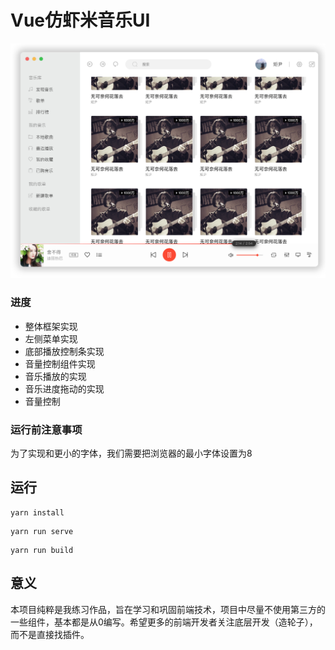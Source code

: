 # Vue仿虾米音乐UI

![](https://raw.githubusercontent.com/pumelotea/xiami-musik/master/doc/pic/1.png)

### 进度
- 整体框架实现
- 左侧菜单实现
- 底部播放控制条实现
- 音量控制组件实现
- 音乐播放的实现
- 音乐进度拖动的实现
- 音量控制


### 运行前注意事项
为了实现和更小的字体，我们需要把浏览器的最小字体设置为8

## 运行
```
yarn install
```
```
yarn run serve
```
```
yarn run build
```

## 意义
本项目纯粹是我练习作品，旨在学习和巩固前端技术，项目中尽量不使用第三方的一些组件，基本都是从0编写。希望更多的前端开发者关注底层开发（造轮子），而不是直接找插件。

